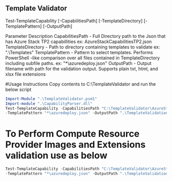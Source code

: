 ## Template Validator
		
Test-TemplateCapability [-CapabilitiesPath] <String> [-TemplateDirectory] <String> [-TemplatePattern] <String>  [-OutputPath] <String>
	
Parameter Description
CapabilitiesPath - Full Directory path to the Json that has Azure Stack TP2 capabillities ex: AzureStackCapabilitiesTP2.json
TemplateDirectory - Path to directory containing templates to validate ex: ".\Templates"
TemplatePattern - Pattern to select templates. Performs PowerShell -like comparison over all files contained in TemplateDirectory including subfile paths. ex: "*\azuredeploy.json"
OutputPath	- Output filename with path for the validation output. Supports plain txt, html, and xlsx file extensions

#Usage Instructions
Copy contents to C:\TemplateValidator and run the below script

```powershell
Import-Module ".\TemplateValidator.psm1"
Import-module ".\CapabilityParser.dll"
Test-TemplateCapability -CapabilitiesPath "C:\TemplateValidator\AzureStackCapabilitiesTP2.json" -TemplateDirectory ".\Templates" `
-TemplatePattern "*\azuredeploy.json" -OutputPath ".\TemplateValidationResults.html" -Verbose
```

# To Perform Compute Resource Provider Images and Extensions validation use as below
```powershell
Test-TemplateCapability -CapabilitiesPath "C:\TemplateValidator\AzureStackCapabilitiesTP2.json" -TemplateDirectory ".\Templates" `
-TemplatePattern "*\azuredeploy.json" -OutputPath ".\TemplateValidationResults.html" -ProcessImageExtensions $True -Verbose
```